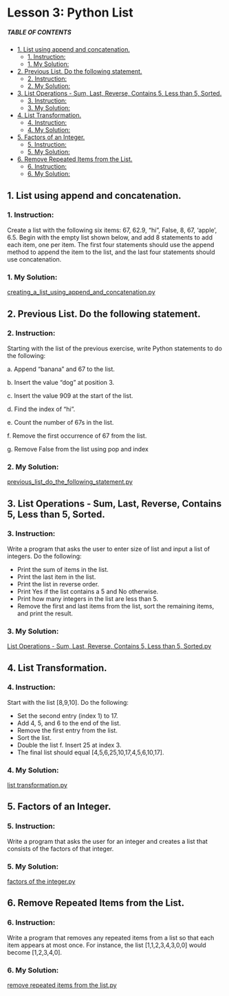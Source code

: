 # Lesson 3: Python List

##### TABLE OF CONTENTS
  * [1. List using append and concatenation.](#1-list-using-append-and-concatenation)
    + [1. Instruction:](#1-instruction)
    + [1. My Solution:](#1-my-solution)
  * [2. Previous List. Do the following statement.](#2-previous-list-do-the-following-statement)
    + [2. Instruction:](#2-instruction)
    + [2. My Solution:](#2-my-solution)
  * [3. List Operations - Sum, Last, Reverse, Contains 5, Less than 5, Sorted.](#3-list-operations---sum--last--reverse--contains-5--less-than-5--sorted)
    + [3. Instruction:](#3-instruction)
    + [3. My Solution:](#3-my-solution)
  * [4. List Transformation.](#4-list-transformation)
    + [4. Instruction:](#4-instruction)
    + [4. My Solution:](#4-my-solution)
  * [5. Factors of an Integer.](#5-factors-of-an-integer)
    + [5. Instruction:](#5-instruction)
    + [5. My Solution:](#5-my-solution)
  * [6. Remove Repeated Items from the List.](#6-remove-repeated-items-from-the-list)
    + [6. Instruction:](#6-instruction)
    + [6. My Solution:](#6-my-solution)


## 1. List using append and concatenation.
### 1. Instruction:
Create a list with the following six items: 67, 62.9, “hi”, False, 8, 67, ‘apple’, 6.5. Begin with the empty list shown below, and add 8 statements to add each item, one per item. The first four statements should use the append method to append the item to the list, and the last four statements should use concatenation.

### 1. My Solution:
[creating_a_list_using_append_and_concatenation.py](https://github.com/p3uj/Integrative-Programming-and-Technology-1_Assignments/blob/366b1e5369f21b118926f81f7ffdd53d87f45618/Assignment%203/creating_a_list_using_append_and_concatenation.py)

## 2. Previous List. Do the following statement.
### 2. Instruction:
Starting with the list of the previous exercise, write Python statements to do the following:

a.	Append “banana” and 67 to the list.

b.	Insert the value “dog” at position 3.

c.	Insert the value 909 at the start of the list.

d.	Find the index of “hi”.

e.	Count the number of 67s in the list.

f.	Remove the first occurrence of 67 from the list.

g.	Remove False from the list using pop and index

### 2. My Solution:
[previous_list_do_the_following_statement.py](https://github.com/p3uj/Integrative-Programming-and-Technology-1_Assignments/blob/0d048c78f0ea131ffe643f7c830df696a0501981/Assignment%203/previous_list_do_the_following_statement.py)

## 3. List Operations - Sum, Last, Reverse, Contains 5, Less than 5, Sorted.
### 3. Instruction:
Write a program that asks the user to enter size of list and input a list of integers. Do the following:

- Print the sum of items in the list.
- Print the last item in the list.
- Print the list in reverse order.
- Print Yes if the list contains a 5 and No otherwise.
- Print how many integers in the list are less than 5.
- Remove the first and last items from the list, sort the remaining items, and print the result.


### 3. My Solution:
[List Operations - Sum, Last, Reverse, Contains 5, Less than 5, Sorted.py](https://github.com/p3uj/Integrative-Programming-and-Technology-1_Assignments/blob/e5c76c91fec2e28782dd6c2f1af8db19142864df/Assignment%203/List%20Operations%20-%20Sum%2C%20Last%2C%20Reverse%2C%20Contains%205%2C%20Less%20than%205%2C%20Sorted.py)

## 4. List Transformation.
### 4. Instruction:
Start with the list [8,9,10]. Do the following:

- Set the second entry (index 1) to 17.
- Add 4, 5, and 6 to the end of the list.
- Remove the first entry from the list.
- Sort the list.
- Double the list f. Insert 25 at index 3.
- The final list should equal [4,5,6,25,10,17,4,5,6,10,17].


### 4. My Solution:
[list transformation.py](https://github.com/p3uj/Integrative-Programming-and-Technology-1_Assignments/blob/bc2a82663637f7216aa28b62c073e8285b6d7106/Assignment%203/list%20transformation.py)

## 5. Factors of an Integer.
### 5. Instruction:
Write a program that asks the user for an integer and creates a list that consists of the factors of that integer.

### 5. My Solution:
[factors of the integer.py](https://github.com/p3uj/Integrative-Programming-and-Technology-1_Assignments/blob/d2c7bf5d785608be4c51973bfc6e376f2759cfd7/Assignment%203/factors%20of%20the%20integer.py)

## 6. Remove Repeated Items from the List.
### 6. Instruction:
Write a program that removes any repeated items from a list so that each item appears at most once. For instance, the list [1,1,2,3,4,3,0,0] would become [1,2,3,4,0].

### 6. My Solution:
[remove repeated items from the list.py](https://github.com/p3uj/Integrative-Programming-and-Technology-1_Assignments/blob/2003d6d1e1ccd7e28648d3de964f7671eaec23a6/Assignment%203/remove%20repeated%20items%20from%20the%20list.py)